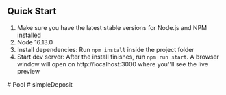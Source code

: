 <h2>
    Quick Start
</h2>
<ol>
    <li>Make sure you have the latest stable versions for Node.js and NPM installed</li>
    <li> Node 16.13.0 </li>
    <li>Install dependencies: Run <code>npm install</code> inside the project folder</li>
    <li>Start dev server: After the install finishes, run <code>npm run start</code>. A browser window will open on http://localhost:3000 where you''ll see the live preview</li>
</ol>
#   P o o l  
 #   s i m p l e D e p o s i t  
 